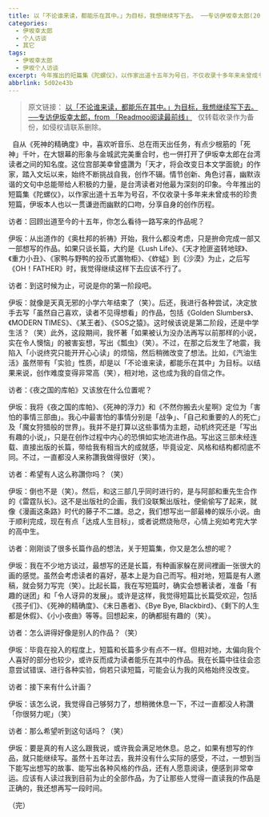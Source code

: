 ```yaml
---
title: 以「不论谁来读，都能乐在其中。」为目标，我想继续写下去。 ──专访伊坂幸太郎(2017年8月)
categories:
  - 伊坂幸太郎
  - 个人访谈
  - 其它
tags: 
  - 伊坂幸太郎
  - 伊坂个人访谈
excerpt: 今年推出的短篇集《陀螺仪》，以作家出道十五年为号召，不仅收录十多年来未曾成书的珍贵短篇，伊坂幸太郎本人也以一贯谦逊而幽默的口吻，分享自身的创作历程。
abbrlink: 5d02e43b
---
```

> 原文链接：
[以「不论谁来读，都能乐在其中。」为目标，我想继续写下去。 ──专访伊坂幸太郎，from 「Readmoo阅读最前线」](https://news.readmoo.com/2017/08/01/isaka-kotaro-interview/)
&nbsp;
仅转载收录作为备份，如侵权请联系删除。

&nbsp;
自从《死神的精确度》中，喜欢听音乐、总在雨天出任务，有点少根筋的「死神」千叶，在大银幕的形象与金城武完美重合时，也一併打开了伊坂幸太郎在台湾读者之间的知名度。这位宫部美幸曾盛讚为「天才，将会改变日本文学面貌」的作家，踏入文坛以来，始终不断挑战自我，创作不辍。情节创新、角色讨喜，幽默诙谐的文句中总能带给人积极的力量，是台湾读者对他最为深刻的印象。今年推出的短篇集《陀螺仪》，以作家出道十五年为号召，不仅收录十多年来未曾成书的珍贵短篇，伊坂本人也以一贯谦逊而幽默的口吻，分享自身的创作历程。

访者：回顾出道至今的十五年，你怎么看待一路写来的作品呢？

<!-- more -->

伊坂：从出道作的《奥杜邦的祈祷》开始，我什么都没考虑，只是拚命完成一部又一部想写的作品。如果只谈长篇，大约是《Lush Life》、《天才抢匪盗转地球》、《重力小丑》、《家鸭与野鸭的投币式置物柜》、《蚱蜢》到《沙漠》为止，之后写《OH！FATHER》时，我觉得继续这样下去应该不行了。

访者：到这时候为止，可说是你的第一阶段吧。

伊坂：就像是天真无邪的小学六年结束了（笑）。后还，我进行各种尝试，决定放手去写「虽然自己喜欢，读者不见得想看」的作品，包括《Golden Slumbers》、《MODERN TIMES》、《某王者》、《SOS之猿》。这时候该说是第二阶段，还是中学生活？（笑）此外，这段期间，我怀著「如果被认为没办法再写以前那样的小说，实在令人懊恼」的被害妄想，写出《瓢虫》（笑）。不过，在那之后发生了地震，我陷入「小说终究只能开开心心读」的烦恼，然后稍微改变了想法。比如，《汽油生活》虽然带有「实验」性质，却是以「不论谁来读，都能乐在其中」为目标。以结果来说，创作难度变得非常高（笑），相对地，这也成为我的自信之作。

访者：《夜之国的库帕》又该放在什么位置呢？

伊坂：我将《夜之国的库帕》、《死神的浮力》和《不然你搬去火星啊》定位为「害怕的事情三部曲」。我心中最害怕的事情分别是「战争」、「自己和重要的人的死亡」及「魔女狩猎般的世界」。我并不是打算以这些事情为主题，动机终究还是「写出有趣的小说」，只是在创作过程中内心的恐惧如实地流进作品。写出这三部未经连载、直接出版的长篇，带给我有相当大的成就感，毕竟设定、风格和结构都彻底不同。不过，一直都没人来称讚我做得很好（笑）。

访者：希望有人这么称讚你吗？（笑）

伊坂：倒也不是（笑）。然后，和这三部几乎同时进行的，是与阿部和重先生合作的《雷霆队长》。这不是出版社的企画，我们没联繫出版社，便偷偷写了起来，就像《漫画这条路》时代的藤子不二雄。总之，我们想写出一部最棒的娱乐小说。由于顺利完成，现在有点「达成人生目标」，或者说燃烧殆尽，心情上宛如考完大学的高中生。

访者：刚刚谈了很多长篇作品的想法，关于短篇集，你又是怎么想的呢？

伊坂：我在不少地方谈过，最想写的还是长篇，有种画家躲在房间裡画一张很大的画的感觉。虽然会考虑读者的喜好，基本上是为自己而写。相对地，短篇是有人邀稿，就会努力写完（笑）。比起长篇，我在写短篇时，确实会想著读者，准备「有趣的谜团」和「令人讶异的发展」。或许是这样，我觉得短篇比长篇受欢迎，包括《孩子们》、《死神的精确度》、《末日愚者》、《Bye Bye, Blackbird》、《剩下的人生都是休假》、《小小夜曲》等等。回想起来，的确都挺有趣的（笑）。

访者：怎么讲得好像是别人的作品？（笑）

伊坂：毕竟在投入的程度上，短篇和长篇多少有点不一样。但相对地，太偏向我个人喜好的部分也较少，或许反而成为读者能乐在其中的作品。我在长篇中往往会恣意尝试错误、进行各种实验，倘若只读短篇，可能会认为我的风格始终没改变。

访者：接下来有什么计画？

伊坂：该怎么说，我觉得自己够努力了，想稍微休息一下，不过一直都没人称讚「你很努力呢」（笑）

访者：那么希望听到这句话吗？（笑）

伊坂：要是真的有人这么跟我说，或许我会满足地休息。总之，如果有想写的作品，就只能继续写。虽然十五年过去，我并没有什么实际的感受，不过，一想到当下能写出想写的故事、能写出各种风格的作品，还有人愿意阅读，便感到非常幸运。应该有人读过我到目前为止的全部作品，为了让那些人觉得一直读我的作品是正确的，我还想再写一段时间。

（完）